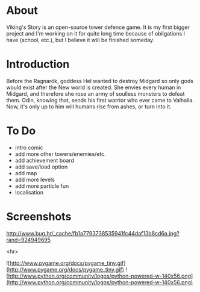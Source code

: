 # About #
Viking's Story is an open-source tower defence game.
It is my first bigger project and I'm working on it for
quite long time because of obligations I have (school, etc.),
but I believe it will be finished someday.

# Introduction #
Before the Ragnarök, goddess Hel wanted to destroy Midgard so only gods
would exist after the New world is created. She envies every human in
Midgard, and therefore she rose an army of soulless monsters to defeat
them. Odin, knowing that, sends his first warrior who ever came to Valhalla.
Now, it's only up to him will humans rise from ashes, or turn into it.

# To Do #
  * intro comic
  * add more other towers/enemies/etc.
  * add achievement board
  * add save/load option
  * add map
  * add more levels
  * add more particle fun
  * localisation

# Screenshots #
http://www.bug.hr/_cache/fb1a7793738535941fc44daf13b8cd6a.jpg?rand=924949695


&lt;hr&gt;


![http://www.pygame.org/docs/pygame_tiny.gif](http://www.pygame.org/docs/pygame_tiny.gif) ![http://www.python.org/community/logos/python-powered-w-140x56.png](http://www.python.org/community/logos/python-powered-w-140x56.png)